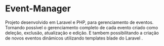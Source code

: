 # Event-Manager
Projeto desenvolvido em Laravel e PHP, para gerenciamento de eventos. Tornando possível o gerenciamento completo de cada evento criado como deleção, exclusão, atualização e edição. E tambem possibilitando a criação de novos eventos dinâmicos utilizando templates blade do Laravel .
